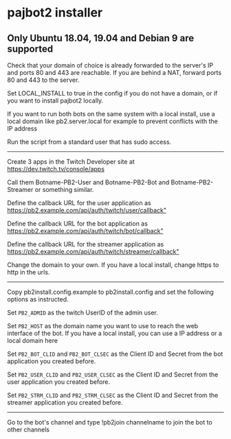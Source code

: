# pajbot2 installer

## Only Ubuntu 18.04, 19.04 and Debian 9 are supported

Check that your domain of choice is already forwarded to the server's IP and ports 80 and 443 are reachable.
If you are behind a NAT, forward ports 80 and 443 to the server.

Set LOCAL_INSTALL to true in the config if you do not have a domain, or if you want to install pajbot2 locally.

If you want to run both bots on the same system with a local install, use a local domain like pb2.server.local for example to prevent conflicts with the IP address

Run the script from a standard user that has sudo access.

***
Create 3 apps in the Twitch Developer site at <https://dev.twitch.tv/console/apps>

Call them Botname-PB2-User and Botname-PB2-Bot and Botname-PB2-Streamer or something similar.

Define the callback URL for the user application as <https://pb2.example.com/api/auth/twitch/user/callback">

Define the callback URL for the bot application as <https://pb2.example.com/api/auth/twitch/bot/callback">

Define the callback URL for the streamer application as <https://pb2.example.com/api/auth/twitch/streamer/callback">

Change the domain to your own. If you have a local install, change https to http in the urls.
***
Copy pb2install.config.example to pb2install.config and set the following options as instructed.

Set ```PB2_ADMID``` as the twitch UserID of the admin user.

Set ```PB2_HOST``` as the domain name you want to use to reach the web interface of the bot. If you have a local install, you can use a IP address or a local domain here

Set ```PB2_BOT_CLID``` and ```PB2_BOT_CLSEC``` as the Client ID and Secret from the bot application you created before.

Set ```PB2_USER_CLID``` and ```PB2_USER_CLSEC``` as the Client ID and Secret from the user application you created before.

Set ```PB2_STRM_CLID``` and ```PB2_STRM_CLSEC``` as the Client ID and Secret from the streamer application you created before.
***

Go to the bot's channel and type !pb2join channelname to join the bot to other channels